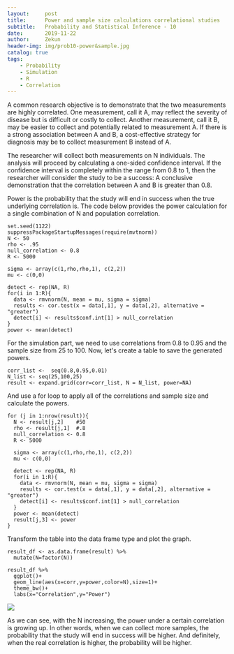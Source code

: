 ```yaml
---
layout:     post
title:      Power and sample size calculations correlational studies
subtitle:   Probability and Statistical Inference - 10
date:       2019-11-22
author:     Zekun
header-img: img/prob10-power&sample.jpg
catalog: true
tags:
    - Probability
    - Simulation
    - R
    - Correlation
---
```



A common research objective is to demonstrate that the two measurements are highly correlated. One measurement, call it A, may reflect the severity of disease but is difficult or costly to collect. Another measurement, call it B, may be easier to collect and potentially related to measurement A. If there is a strong association between A and B, a cost-effective strategy for diagnosis may be to collect measurement B instead of A.

The researcher will collect both measurements on N individuals. The analysis will proceed by calculating a one-sided confidence interval. If the confidence interval is completely within the range from 0.8 to 1, then the researcher will consider the study to be a success: A conclusive demonstration that the correlation between A and B is greater than 0.8.

Power is the probability that the study will end in success when the true underlying correlation is. The code below provides the power calculation for a single combination of N and population correlation.

```{r}
set.seed(1122)
suppressPackageStartupMessages(require(mvtnorm))
N <- 50
rho <- .95
null_correlation <- 0.8
R <- 5000

sigma <- array(c(1,rho,rho,1), c(2,2))
mu <- c(0,0)

detect <- rep(NA, R)
for(i in 1:R){
  data <- rmvnorm(N, mean = mu, sigma = sigma)
  results <- cor.test(x = data[,1], y = data[,2], alternative = "greater")
  detect[i] <- results$conf.int[1] > null_correlation
}
power <- mean(detect)
```

For the simulation part, we need to use correlations from 0.8 to 0.95 and the sample size from 25 to 100. Now, let's create a table to save the generated powers.

```{r}
corr_list <-  seq(0.8,0.95,0.01)
N_list <- seq(25,100,25)
result <- expand.grid(corr=corr_list, N = N_list, power=NA)
```

And use a for loop to apply all of the correlations and sample size and calculate the powers.

```{r}
for (j in 1:nrow(result)){
  N <- result[j,2]    #50
  rho <- result[j,1]  #.8
  null_correlation <- 0.8
  R <- 5000

  sigma <- array(c(1,rho,rho,1), c(2,2))
  mu <- c(0,0)

  detect <- rep(NA, R)
  for(i in 1:R){
    data <- rmvnorm(N, mean = mu, sigma = sigma)
    results <- cor.test(x = data[,1], y = data[,2], alternative = "greater")
    detect[i] <- results$conf.int[1] > null_correlation
  }
  power <- mean(detect)
  result[j,3] <- power
}
```

Transform the table into the data frame type and plot the graph.

```{r}
result_df <- as.data.frame(result) %>%
  mutate(N=factor(N))

result_df %>%
  ggplot()+
  geom_line(aes(x=corr,y=power,color=N),size=1)+
  theme_bw()+
  labs(x="Correlation",y="Power")
```
![](https://i.postimg.cc/02c64Qkt/image.png)

As we can see, with the N increasing, the power under a certain correlation is growing up. In other words, when we can collect more samples, the probability that the study will end in success will be higher. And definitely, when the real correlation is higher, the probability will be higher.
